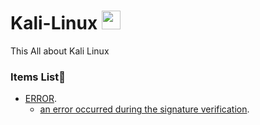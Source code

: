 # Kali-Linux <img src="https://raw.githubusercontent.com/MartinHeinz/MartinHeinz/master/wave.gif" width="30px">
This All about Kali Linux

### Items List👻
   - [ERROR](xss.md).
     - [an error occurred during the signature verification](solve1.md).
